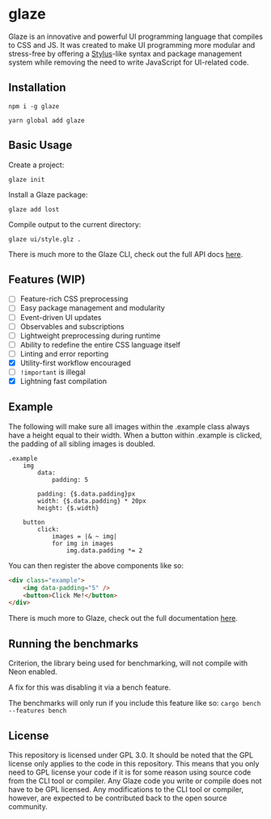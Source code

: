 # glaze

Glaze is an innovative and powerful UI programming language that compiles to CSS and JS. It was created to make UI programming more modular and stress-free by offering a [Stylus](https://github.com/stylus/stylus)-like syntax and package management system while removing the need to write JavaScript for UI-related code.

## Installation

`npm i -g glaze`

`yarn global add glaze`

## Basic Usage

Create a project:

`glaze init`

Install a Glaze package:

`glaze add lost`

Compile output to the current directory:

`glaze ui/style.glz .`

There is much more to the Glaze CLI, check out the full API docs [here](https://glaze.dev/api/cli).

## Features (WIP)

- [ ] Feature-rich CSS preprocessing
- [ ] Easy package management and modularity
- [ ] Event-driven UI updates
- [ ] Observables and subscriptions
- [ ] Lightweight preprocessing during runtime
- [ ] Ability to redefine the entire CSS language itself
- [ ] Linting and error reporting
- [x] Utility-first workflow encouraged
- [ ] `!important` is illegal
- [x] Lightning fast compilation

## Example

The following will make sure all images within the .example class always have a height equal to their width. When a button within .example is clicked, the padding of all sibling images is doubled.

```glaze
.example
	img
		data:
			padding: 5

		padding: {$.data.padding}px
		width: {$.data.padding} * 20px
		height: {$.width}

	button
		click:
			images = |& ~ img|
			for img in images
				img.data.padding *= 2
```

You can then register the above components like so:

```html
<div class="example">
	<img data-padding="5" />
	<button>Click Me!</button>
</div>
```

There is much more to Glaze, check out the full documentation [here](https://glaze.dev/docs).

## Running the benchmarks

Criterion, the library being used for benchmarking, will not compile with Neon enabled.

A fix for this was disabling it via a bench feature.

The benchmarks will only run if you include this feature like so: `cargo bench --features bench`

## License

This repository is licensed under GPL 3.0. It should be noted that the GPL license only applies to the code in this repository. This means that you only need to GPL license your code if it is for some reason using source code from the CLI tool or compiler. Any Glaze code you write or compile does not have to be GPL licensed. Any modifications to the CLI tool or compiler, however, are expected to be contributed back to the open source community.
